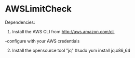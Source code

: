 # AWSLimitCheck

Dependencies:

1) Install the AWS CLI from http://aws.amazon.com/cli

-configure with your AWS credentials

2) Install the opensource tool "jq"
#sudo yum install jq.x86_64

